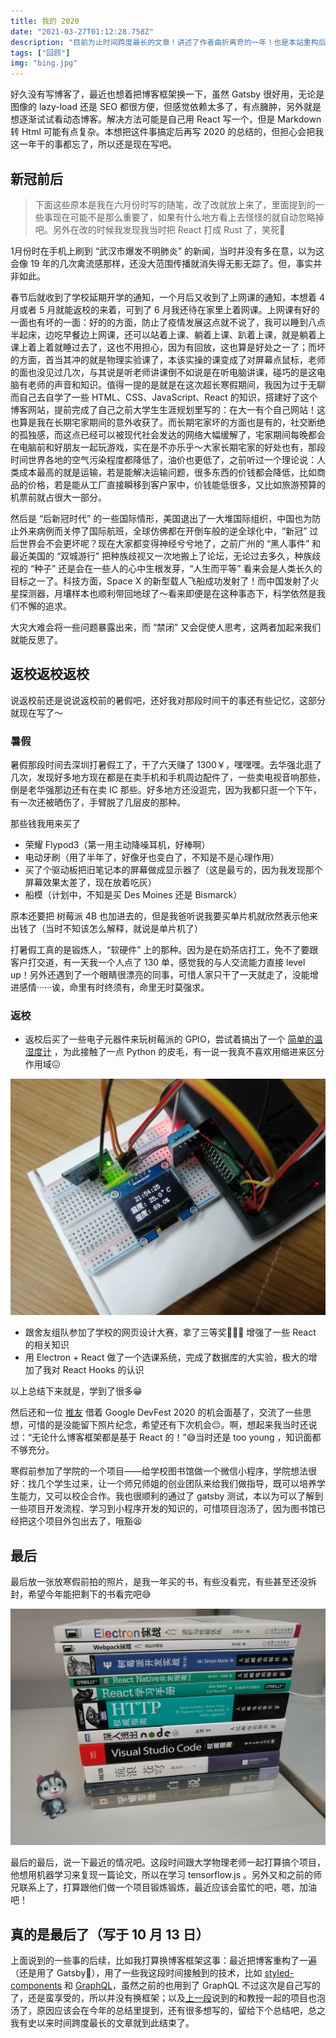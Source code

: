 ```yaml
---
title: 我的 2020
date: "2021-03-27T01:12:28.758Z"
description: "目前为止时间跨度最长的文章！讲述了作者曲折离奇的一年！也是本站重构后的第一篇文章！划时代的纪念意义！"
tags: ["回顾"]
img: "bing.jpg"
---
```


好久没有写博客了，最近也想着把博客框架换一下，虽然 Gatsby 很好用，无论是图像的 lazy-load 还是 SEO  都很方便，但感觉依赖太多了，有点臃肿，另外就是想逐渐试试看动态博客。解决方法可能是自己用 React 写一个，但是 Markdown 转 Html 可能有点复杂。本想把这件事搞定后再写 2020 的总结的，但担心会把我这一年干的事都忘了，所以还是现在写吧。

## 新冠前后

> 下面这些原本是我在六月份时写的随笔，改了改就放上来了，里面提到的一些事现在可能不是那么重要了，如果有什么地方看上去怪怪的就自动忽略掉吧。另外在改的时候我发现我当时把 React 打成 Rust 了，笑死🤣

1月份时在手机上刷到 “武汉市爆发不明肺炎” 的新闻，当时并没有多在意，以为这会像 19 年的几次禽流感那样，还没大范围传播就消失得无影无踪了。但，事实并非如此。

春节后就收到了学校延期开学的通知，一个月后又收到了上网课的通知，本想着 4 月或者 5 月就能返校的来着，可到了 6 月我还待在家里上着网课。上网课有好的一面也有坏的一面：好的的方面，防止了疫情发展这点就不说了，我可以睡到八点半起床，边吃早餐边上网课，还可以站着上课、躺着上课、趴着上课，就是躺着上课上着上着就睡过去了，这也不用担心，因为有回放，这也算是好处之一了；而坏的方面，首当其冲的就是物理实验课了，本该实操的课变成了对屏幕点鼠标，老师的面也没见过几次，与其说是听老师讲课倒不如说是在听电脑讲课，碰巧的是这电脑有老师的声音和知识。值得一提的是就是在这次超长寒假期间，我因为过于无聊而自己去自学了一些 HTML、CSS、JavaScript、React 的知识，搭建好了这个博客网站，提前完成了自己之前大学生生涯规划里写的：在大一有个自己网站！这也算是我在长期宅家期间的意外收获了。而长期宅家坏的方面也是有的，社交断绝的孤独感，而这点已经可以被现代社会发达的网络大幅缓解了，宅家期间每晚都会在电脑前和好朋友一起玩游戏，实在是不亦乐乎～大家长期宅家的好处也有，那段时间世界各地的空气污染程度都降低了，油价也更低了，之前听过一个理论说：人类成本最高的就是运输，若是能解决运输问题，很多东西的价钱都会降低，比如商品的价格，若是能从工厂直接瞬移到客户家中，价钱能低很多，又比如旅游预算的机票前就占很大一部分。

然后是 “后新冠时代” 的一些国际情形，美国退出了一大堆国际组织，中国也为防止外来病例而关停了国际航班，全球仿佛都在开倒车般的逆全球化中，“新冠” 过后世界会不会更坏呢？现在大家都变得神经兮兮地了，之前广州的 “黑人事件” 和最近美国的 “双城游行” 把种族歧视又一次地搬上了论坛，无论过去多久，种族歧视的 “种子” 还是会在一些人的心中生根发芽，“人生而平等” 看来会是人类长久的目标之一了。科技方面，Space X 的新型载人飞船成功发射了！而中国发射了火星探测器，月壤样本也顺利带回地球了～看来即便是在这种事态下，科学依然是我们不懈的追求。

大灾大难会将一些问题暴露出来，而 “禁闭” 又会促使人思考，这两者加起来我们就能反思了。

## 返校返校返校

说返校前还是说说返校前的暑假吧，还好我对那段时间干的事还有些记忆，这部分就现在写了～

### 暑假

暑假那段时间去深圳打暑假工了，干了六天赚了 1300￥，嘿嘿嘿。去华强北逛了几次，发现好多地方现在都是在卖手机和手机周边配件了，一些卖电视音响那些，倒是老华强那边还有在卖 IC 那些。好多地方还没逛完，因为我都只逛一个下午，有一次还被晒伤了，手臂脱了几层皮的那种。

那些钱我用来买了

- 荣耀 Flypod3（第一用主动降噪耳机，好棒啊）
- 电动牙刷（用了半年了，好像牙也变白了，不知是不是心理作用）
- 买了个驱动板把旧笔记本的屏幕做成显示器了（这是最亏的，因为我发现那个屏幕效果太差了，现在放着吃灰）
- 船模（计划中，不知是买 Des Moines 还是 Bismarck）

原本还要把 树莓派 4B 也加进去的，但是我爸听说我要买单片机就欣然表示他来出钱了（当时不知该怎么解释，就说是单片机了）

打暑假工真的是锻炼人，“软硬件” 上的那种。因为是在奶茶店打工，免不了要跟客户打交道，有一天我一个人点了 130 单，感觉我的与人交流能力直接 level up！另外还遇到了一个眼睛很漂亮的同事，可惜人家只干了一天就走了，没能增进感情······诶，命里有时终须有，命里无时莫强求。

### 返校

- 返校后买了一些电子元器件来玩树莓派的 GPIO，尝试着搞出了一个 [简单的温湿度计](https://github.com/Talaxy009/rpi-thermometer) ，为此接触了一点 Python 的皮毛，有一说一我真不喜欢用缩进来区分作用域😖

![rpi-thermometer](./rpi-thermometer.jpg)

- 跟舍友组队参加了学校的网页设计大赛，拿了三等奖🎉🎉🎉 增强了一些 React 的相关知识
- 用 Electron + React 做了一个选课系统，完成了数据库的大实验，极大的增加了我对 React Hooks 的认识

以上总结下来就是，学到了很多😁

然后还和一位 [推友](https://twitter.com/Gah0_tweet) 借着 Google DevFest 2020 的机会面基了，交流了一些思想，可惜的是没能留下照片纪念，希望还有下次机会😔。啊，想起来我当时还说过：“无论什么博客框架都是基于 React 的！”😅当时还是 too young ，知识面都不够充分。

寒假前参加了学院的一个项目——给学校图书馆做一个微信小程序，学院想法很好：找几个学生过来，让一个师兄师姐的创业团队来给我们做指导，既可以培养学生能力，又可以校企合作。我也很顺利的通过了 gatsby 测试，本以为可以了解到一些项目开发流程、学习到小程序开发的知识的，可惜项目泡汤了，因为图书馆已经把这个项目外包出去了，哦豁😫

## 最后

最后放一张放寒假前拍的照片，是我一年买的书，有些没看完，有些甚至还没拆封，希望今年能把剩下的书看完吧😅

![借用了舍友的公仔](./books.jpg)

最后的最后，说一下最近的情况吧。这段时间跟大学物理老师一起打算搞个项目，他想用机器学习来复现一篇论文，所以在学习 tensorflow.js 。另外又和之前的师兄联系上了，打算跟他们做一个项目锻炼锻炼，最近应该会蛮忙的吧，嗯，加油吧！

## 真的是最后了（写于 10 月 13 日）

上面说到的一些事的后续，比如我打算换博客框架这事：最近把博客重构了一遍（还是用了 Gatsby🤣），用了一些我这段时间接触到的技术，比如  [styled-components](https://styled-components.com/) 和 [GraphQL](https://graphql.org/)，虽然之前的也用到了 GraphQL 不过这次是自己写的了，还是蛮享受的，所以并没有换框架；以及[上一段](##最后)说到的和教授一起的项目也泡汤了，原因应该会在今年的总结里提到，还有很多想写的，留给下个总结吧，总之我有史以来时间跨度最长的文章就到此结束了。
